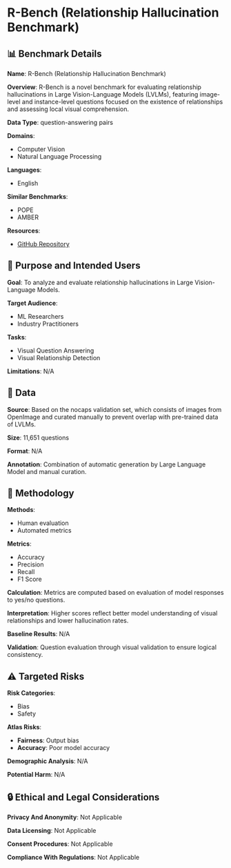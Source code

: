 # R-Bench (Relationship Hallucination Benchmark)

## 📊 Benchmark Details

**Name**: R-Bench (Relationship Hallucination Benchmark)

**Overview**: R-Bench is a novel benchmark for evaluating relationship hallucinations in Large Vision-Language Models (LVLMs), featuring image-level and instance-level questions focused on the existence of relationships and assessing local visual comprehension.

**Data Type**: question-answering pairs

**Domains**:
- Computer Vision
- Natural Language Processing

**Languages**:
- English

**Similar Benchmarks**:
- POPE
- AMBER

**Resources**:
- [GitHub Repository](https://github.com/mrwu-mac/R-Bench)

## 🎯 Purpose and Intended Users

**Goal**: To analyze and evaluate relationship hallucinations in Large Vision-Language Models.

**Target Audience**:
- ML Researchers
- Industry Practitioners

**Tasks**:
- Visual Question Answering
- Visual Relationship Detection

**Limitations**: N/A

## 💾 Data

**Source**: Based on the nocaps validation set, which consists of images from OpenImage and curated manually to prevent overlap with pre-trained data of LVLMs.

**Size**: 11,651 questions

**Format**: N/A

**Annotation**: Combination of automatic generation by Large Language Model and manual curation.

## 🔬 Methodology

**Methods**:
- Human evaluation
- Automated metrics

**Metrics**:
- Accuracy
- Precision
- Recall
- F1 Score

**Calculation**: Metrics are computed based on evaluation of model responses to yes/no questions.

**Interpretation**: Higher scores reflect better model understanding of visual relationships and lower hallucination rates.

**Baseline Results**: N/A

**Validation**: Question evaluation through visual validation to ensure logical consistency.

## ⚠️ Targeted Risks

**Risk Categories**:
- Bias
- Safety

**Atlas Risks**:
- **Fairness**: Output bias
- **Accuracy**: Poor model accuracy

**Demographic Analysis**: N/A

**Potential Harm**: N/A

## 🔒 Ethical and Legal Considerations

**Privacy And Anonymity**: Not Applicable

**Data Licensing**: Not Applicable

**Consent Procedures**: Not Applicable

**Compliance With Regulations**: Not Applicable
